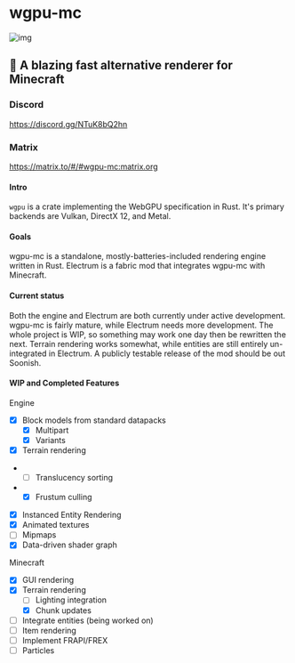 # wgpu-mc

![img](media/logo.png)

## 🚀 A blazing fast alternative renderer for Minecraft
### Discord
https://discord.gg/NTuK8bQ2hn
### Matrix
https://matrix.to/#/#wgpu-mc:matrix.org

#### Intro

`wgpu` is a crate implementing the WebGPU specification in Rust. It's primary backends are Vulkan, DirectX 12, and Metal.

#### Goals

wgpu-mc is a standalone, mostly-batteries-included rendering engine written in Rust.
Electrum is a fabric mod that integrates wgpu-mc with Minecraft.

#### Current status

Both the engine and Electrum are both currently under active development.
wgpu-mc is fairly mature, while Electrum needs more development. The whole project is 
WIP, so something may work one day then be rewritten the next.
Terrain rendering works somewhat, while entities are still entirely un-integrated in Electrum.
A publicly testable release of the mod should be out Soonish.

#### WIP and Completed Features

Engine

- [x] Block models from standard datapacks
  - [x] Multipart
  - [x] Variants
- [x] Terrain rendering
- - [ ] Translucency sorting
- - [x] Frustum culling
- [x] Instanced Entity Rendering
- [x] Animated textures
- [ ] Mipmaps  
- [x] Data-driven shader graph

Minecraft

- [x] GUI rendering
- [x] Terrain rendering
    - [ ] Lighting integration
    - [x] Chunk updates
- [ ] Integrate entities (being worked on)
- [ ] Item rendering
- [ ] Implement FRAPI/FREX
- [ ] Particles
